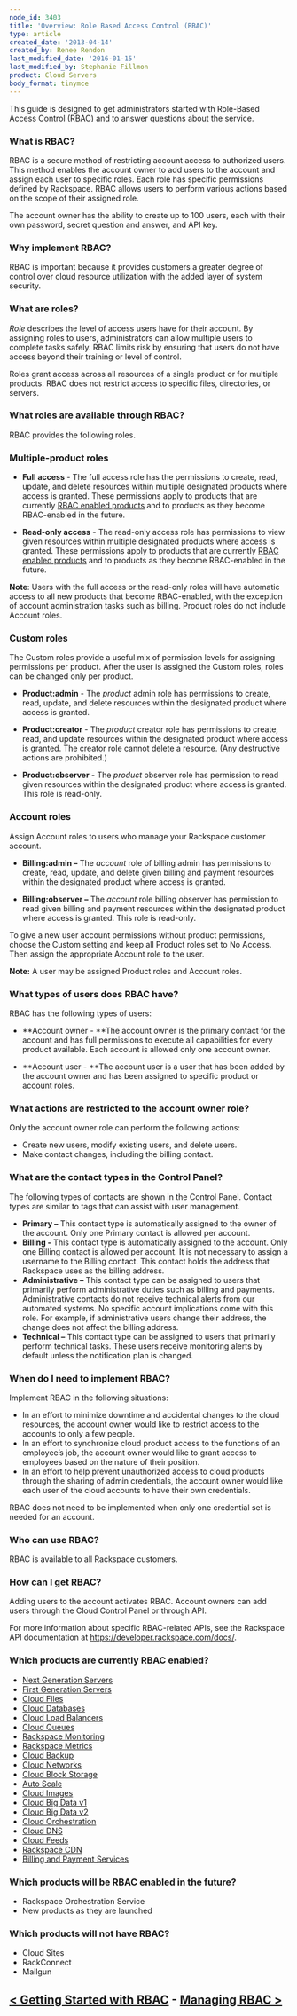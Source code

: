 ```yaml
---
node_id: 3403
title: 'Overview: Role Based Access Control (RBAC)'
type: article
created_date: '2013-04-14'
created_by: Renee Rendon
last_modified_date: '2016-01-15'
last_modified_by: Stephanie Fillmon
product: Cloud Servers
body_format: tinymce
---
```


This guide is designed to get administrators started with Role-Based
Access Control (RBAC) and to answer questions about the service.

### What is RBAC?

RBAC is a secure method of restricting account access to authorized
users. This method enables the account owner to add users to the account
and assign each user to specific roles. Each role has specific
permissions defined by Rackspace. RBAC allows users to perform various
actions based on the scope of their assigned role.

The account owner has the ability to create up to 100 users, each with
their own password, secret question and answer, and API key.

### Why implement RBAC?

RBAC is important because it provides customers a greater degree of
control over cloud resource utilization with the added layer of system
security.

### What are roles?

*Role* describes the level of access users have for their account. By
assigning roles to users, administrators can allow multiple users to
complete tasks safely. RBAC limits risk by ensuring that users do not
have access beyond their training or level of control.

Roles grant access across all resources of a single product or for
multiple products. RBAC does not restrict access to specific files,
directories, or servers.

### What roles are available through RBAC?

RBAC provides the following roles.

### Multiple-product roles

-   **Full access** - The full access role has the permissions to
    create, read, update, and delete resources within multiple
    designated products where access is granted. These permissions apply
    to products that are currently [RBAC enabled products](#enabled) and
    to products as they become RBAC-enabled in the future.

<!-- -->

-   **Read-only access** - The read-only access role has permissions to
    view given resources within multiple designated products where
    access is granted. These permissions apply to products that are
    currently [RBAC enabled products](#enabled) and to products as they
    become RBAC-enabled in the future.

**Note**: Users with the full access or the read-only roles will have
automatic access to all new products that become RBAC-enabled, with the
exception of account administration tasks such as billing. Product roles
do not include Account roles.

### **Custom roles**

The Custom roles provide a useful mix of permission levels for assigning
permissions per product. After the user is assigned the Custom roles,
roles can be changed only per product.

-   **Product:admin** - The *product* admin role has permissions to
    create, read, update, and delete resources within the designated
    product where access is granted.

<!-- -->

-   **Product:creator** - The *product* creator role has permissions to
    create, read, and update resources within the designated product
    where access is granted. The creator role cannot delete a resource.
    (Any destructive actions are prohibited.)

<!-- -->

-   **Product:observer** - The *product* observer role has permission to
    read given resources within the designated product where access
    is granted. This role is read-only.



### **Account roles**

Assign Account roles to users who manage your Rackspace customer
account.

-   **Billing:admin &ndash;** The *account* role of billing admin has
    permissions to create, read, update, and delete given billing and
    payment resources within the designated product where access
    is granted.

<!-- -->

-   **Billing:observer &ndash;** The *account* role billing observer has
    permission to read given billing and payment resources within the
    designated product where access is granted. This role is read-only.

To give a new user account permissions without product permissions,
choose the Custom setting and keep all Product roles set to No Access.
Then assign the appropriate Account role to the user.

**Note:** A user may be assigned Product roles and Account roles.



### What types of users does RBAC have?

RBAC has the following types of users:

-   **Account owner - **The account owner is the primary contact for the
    account and has full permissions to execute all capabilities for
    every product available. Each account is allowed only one
    account owner.

<!-- -->

-   **Account user - **The account user is a user that has been added by
    the account owner and has been assigned to specific product or
    account roles.



### What actions are restricted to the account owner role?

Only the account owner role can perform the following actions:

-   Create new users, modify existing users, and delete users.
-   Make contact changes, including the billing contact.



### **What are the contact types in the Control Panel?**

The following types of contacts are shown in the Control Panel. Contact
types are similar to tags that can assist with user management.

-   **Primary &ndash;** This contact type is automatically assigned to the
    owner of the account. Only one Primary contact is allowed
    per account.
-   **Billing -** This contact type is automatically assigned to
    the account. Only one Billing contact is allowed per account. It is
    not necessary to assign a username to the Billing contact. This
    contact holds the address that Rackspace uses as the
    billing address.
-   **Administrative &ndash;** This contact type can be assigned to users that
    primarily perform administrative duties such as billing
    and payments. Administrative contacts do not receive technical
    alerts from our automated systems. No specific account implications
    come with this role. For example, if administrative users change
    their address, the change does not affect the billing address.
-   **Technical &ndash;** This contact type can be assigned to users that
    primarily perform technical tasks. These users receive monitoring
    alerts by default unless the notification plan is changed.



### When do I need to implement RBAC?

Implement RBAC in the following situations:

-   In an effort to minimize downtime and accidental changes to the
    cloud resources, the account owner would like to restrict access to
    the accounts to only a few people.
-   In an effort to synchronize cloud product access to the functions of
    an employee&rsquo;s job, the account owner would like to grant access to
    employees based on the nature of their position.
-   In an effort to help prevent unauthorized access to cloud products
    through the sharing of admin credentials, the account owner would
    like each user of the cloud accounts to have their own credentials.

RBAC does not need to be implemented when only one credential set is
needed for an account.



### Who can use RBAC?

RBAC is available to all Rackspace customers.



### How can I get RBAC?

Adding users to the account activates RBAC. Account owners can add users
through the Cloud Control Panel or through API.

For more information about specific RBAC-related APIs, see the Rackspace
API documentation at <https://developer.rackspace.com/docs/>.



### Which products are currently RBAC enabled?

-   [Next Generation
    Servers](/how-to/next-generation-cloud-servers-migration-considerations-and-options)
-   [First Generation
    Servers](/how-to/cloud-servers)
-   [Cloud
    Files](/how-to/cloud-files-0)
-   [Cloud
    Databases](/how-to/cloud-databases)
-   [Cloud Load
    Balancers](/how-to/cloud-load-balancers)
-   [Cloud
    Queues](/how-to/creating-cloud-queues)
-   [Rackspace
    Monitoring](/how-to/cloud-monitoring)
-   [Rackspace
    Metrics](/how-to/rackspace-metrics-overview)
-   [Cloud
    Backup](/how-to/rackspace-cloud-backup-overview)
-   [Cloud
    Networks](https://developer.rackspace.com/docs/cloud-networks/getting-started/)
-   [Cloud Block
    Storage](/how-to/cloud-block-storage-overview)
-   [Auto
    Scale](/how-to/rackspace-auto-scale-control-panel-user-guide-introduction)
-   [Cloud
    Images](https://developer.rackspace.com/docs/cloud-images/getting-started/)
-   [Cloud Big Data
    v1](/how-to/detailed-permissions-matrix-for-cloud-big-data)
-   [Cloud Big Data
    v2](/how-to/detailed-permissions-matrix-for-cloud-big-data-v2)
-   [Cloud
    Orchestration](/how-to/cloud-orchestration-faq)
-   [Cloud
    DNS](http://developer.rackspace.com/docs/cloud-dns/getting-started/)
-   [Cloud
    Feeds](/how-to/cloud-feeds-overview)
-   [Rackspace
    CDN](/how-to/rackspace-cdn)
-   [Billing and Payment
    Services](/how-to/rackspace-billing-faq)



### Which products will be RBAC enabled in the future?

-   Rackspace Orchestration Service
-   New products as they are launched



### Which products will not have RBAC?

-   Cloud Sites
-   RackConnect
-   Mailgun



[&lt; Getting Started with RBAC](/how-to/getting-started-with-role-based-access-control-rbac-0)    -   [Managing RBAC &gt;](/how-to/managing-role-based-access-control-rbac)
----------------------------------------------------------------------------------------------------------------------------------------------------------------------------------------------------------------------------------------------------------------




